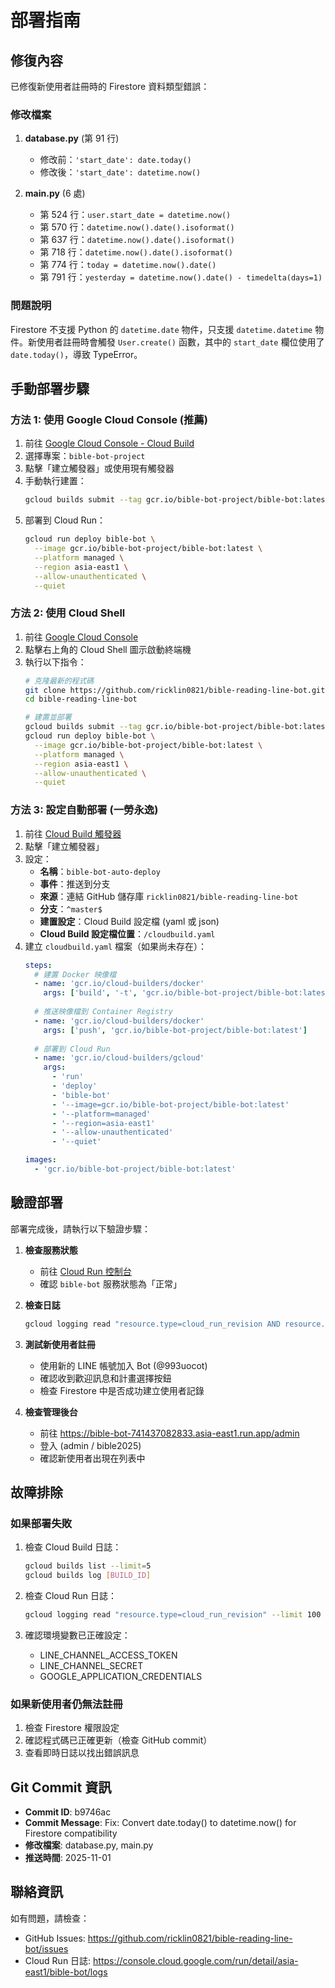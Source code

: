 # 部署指南

## 修復內容

已修復新使用者註冊時的 Firestore 資料類型錯誤：

### 修改檔案
1. **database.py** (第 91 行)
   - 修改前：`'start_date': date.today()`
   - 修改後：`'start_date': datetime.now()`

2. **main.py** (6 處)
   - 第 524 行：`user.start_date = datetime.now()`
   - 第 570 行：`datetime.now().date().isoformat()`
   - 第 637 行：`datetime.now().date().isoformat()`
   - 第 718 行：`datetime.now().date().isoformat()`
   - 第 774 行：`today = datetime.now().date()`
   - 第 791 行：`yesterday = datetime.now().date() - timedelta(days=1)`

### 問題說明
Firestore 不支援 Python 的 `datetime.date` 物件，只支援 `datetime.datetime` 物件。新使用者註冊時會觸發 `User.create()` 函數，其中的 `start_date` 欄位使用了 `date.today()`，導致 TypeError。

## 手動部署步驟

### 方法 1: 使用 Google Cloud Console (推薦)

1. 前往 [Google Cloud Console - Cloud Build](https://console.cloud.google.com/cloud-build)
2. 選擇專案：`bible-bot-project`
3. 點擊「建立觸發器」或使用現有觸發器
4. 手動執行建置：
   ```bash
   gcloud builds submit --tag gcr.io/bible-bot-project/bible-bot:latest .
   ```
5. 部署到 Cloud Run：
   ```bash
   gcloud run deploy bible-bot \
     --image gcr.io/bible-bot-project/bible-bot:latest \
     --platform managed \
     --region asia-east1 \
     --allow-unauthenticated \
     --quiet
   ```

### 方法 2: 使用 Cloud Shell

1. 前往 [Google Cloud Console](https://console.cloud.google.com)
2. 點擊右上角的 Cloud Shell 圖示啟動終端機
3. 執行以下指令：
   ```bash
   # 克隆最新的程式碼
   git clone https://github.com/ricklin0821/bible-reading-line-bot.git
   cd bible-reading-line-bot
   
   # 建置並部署
   gcloud builds submit --tag gcr.io/bible-bot-project/bible-bot:latest .
   gcloud run deploy bible-bot \
     --image gcr.io/bible-bot-project/bible-bot:latest \
     --platform managed \
     --region asia-east1 \
     --allow-unauthenticated \
     --quiet
   ```

### 方法 3: 設定自動部署 (一勞永逸)

1. 前往 [Cloud Build 觸發器](https://console.cloud.google.com/cloud-build/triggers)
2. 點擊「建立觸發器」
3. 設定：
   - **名稱**：`bible-bot-auto-deploy`
   - **事件**：推送到分支
   - **來源**：連結 GitHub 儲存庫 `ricklin0821/bible-reading-line-bot`
   - **分支**：`^master$`
   - **建置設定**：Cloud Build 設定檔 (yaml 或 json)
   - **Cloud Build 設定檔位置**：`/cloudbuild.yaml`
4. 建立 `cloudbuild.yaml` 檔案（如果尚未存在）：
   ```yaml
   steps:
     # 建置 Docker 映像檔
     - name: 'gcr.io/cloud-builders/docker'
       args: ['build', '-t', 'gcr.io/bible-bot-project/bible-bot:latest', '.']
     
     # 推送映像檔到 Container Registry
     - name: 'gcr.io/cloud-builders/docker'
       args: ['push', 'gcr.io/bible-bot-project/bible-bot:latest']
     
     # 部署到 Cloud Run
     - name: 'gcr.io/cloud-builders/gcloud'
       args:
         - 'run'
         - 'deploy'
         - 'bible-bot'
         - '--image=gcr.io/bible-bot-project/bible-bot:latest'
         - '--platform=managed'
         - '--region=asia-east1'
         - '--allow-unauthenticated'
         - '--quiet'
   
   images:
     - 'gcr.io/bible-bot-project/bible-bot:latest'
   ```

## 驗證部署

部署完成後，請執行以下驗證步驟：

1. **檢查服務狀態**
   - 前往 [Cloud Run 控制台](https://console.cloud.google.com/run)
   - 確認 `bible-bot` 服務狀態為「正常」

2. **檢查日誌**
   ```bash
   gcloud logging read "resource.type=cloud_run_revision AND resource.labels.service_name=bible-bot" --limit 50
   ```

3. **測試新使用者註冊**
   - 使用新的 LINE 帳號加入 Bot (@993uocot)
   - 確認收到歡迎訊息和計畫選擇按鈕
   - 檢查 Firestore 中是否成功建立使用者記錄

4. **檢查管理後台**
   - 前往 https://bible-bot-741437082833.asia-east1.run.app/admin
   - 登入 (admin / bible2025)
   - 確認新使用者出現在列表中

## 故障排除

### 如果部署失敗

1. 檢查 Cloud Build 日誌：
   ```bash
   gcloud builds list --limit=5
   gcloud builds log [BUILD_ID]
   ```

2. 檢查 Cloud Run 日誌：
   ```bash
   gcloud logging read "resource.type=cloud_run_revision" --limit 100
   ```

3. 確認環境變數已正確設定：
   - LINE_CHANNEL_ACCESS_TOKEN
   - LINE_CHANNEL_SECRET
   - GOOGLE_APPLICATION_CREDENTIALS

### 如果新使用者仍無法註冊

1. 檢查 Firestore 權限設定
2. 確認程式碼已正確更新（檢查 GitHub commit）
3. 查看即時日誌以找出錯誤訊息

## Git Commit 資訊

- **Commit ID**: b9746ac
- **Commit Message**: Fix: Convert date.today() to datetime.now() for Firestore compatibility
- **修改檔案**: database.py, main.py
- **推送時間**: 2025-11-01

## 聯絡資訊

如有問題，請檢查：
- GitHub Issues: https://github.com/ricklin0821/bible-reading-line-bot/issues
- Cloud Run 日誌: https://console.cloud.google.com/run/detail/asia-east1/bible-bot/logs
